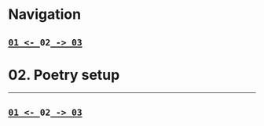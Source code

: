 # Navigation

## [`01 <- `](https://github.com/liquidcarbon/FastAPI-Slowly/tree/01)**`02`**[` -> 03`](https://github.com/liquidcarbon/FastAPI-Slowly/tree/03)

# 02. Poetry setup



---

## [`01 <- `](https://github.com/liquidcarbon/FastAPI-Slowly/tree/01)**`02`**[` -> 03`](https://github.com/liquidcarbon/FastAPI-Slowly/tree/03)